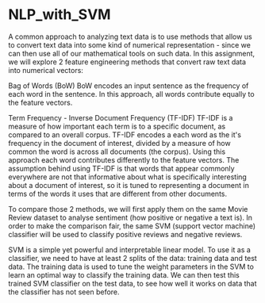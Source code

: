 # NLP_with_SVM
A common approach to analyzing text data is to use methods that allow us to convert text data into some kind of numerical representation - since we can then use all of our mathematical tools on such data. In this assignment, we will explore 2 feature engineering methods that convert raw text data into numerical vectors:

Bag of Words (BoW)
BoW encodes an input sentence as the frequency of each word in the sentence.
In this approach, all words contribute equally to the feature vectors.

Term Frequency - Inverse Document Frequency (TF-IDF)
TF-IDF is a measure of how important each term is to a specific document, as compared to an overall corpus.
TF-IDF encodes a each word as the it's frequency in the document of interest, divided by a measure of how common the word is across all documents (the corpus).
Using this approach each word contributes differently to the feature vectors.
The assumption behind using TF-IDF is that words that appear commonly everywhere are not that informative about what is specifically interesting about a document of interest, so it is tuned to representing a document in terms of the words it uses that are different from other documents.

To compare those 2 methods, we will first apply them on the same Movie Review dataset to analyse sentiment (how positive or negative a text is). In order to make the comparison fair, the same SVM (support vector machine) classifier will be used to classify positive reviews and negative reviews.

SVM is a simple yet powerful and interpretable linear model. To use it as a classifier, we need to have at least 2 splits of the data: training data and test data. The training data is used to tune the weight parameters in the SVM to learn an optimal way to classify the training data. We can then test this trained SVM classifier on the test data, to see how well it works on data that the classifier has not seen before.
